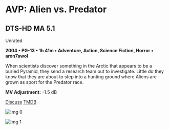 # AVP: Alien vs. Predator

## DTS-HD MA 5.1

Unrated

**2004 • PG-13 • 1h 41m • Adventure, Action, Science Fiction, Horror • aron7awol**

When scientists discover something in the Arctic that appears to be a buried Pyramid, they send a research team out to investigate. Little do they know that they are about to step into a hunting ground where Aliens are grown as sport for the Predator race.

**MV Adjustment:** -1.5 dB

[Discuss](https://www.avsforum.com/threads/bass-eq-for-filtered-movies.2995212/post-57520316)  [TMDB](395)

![img 0](https://i.imgur.com/CnC8uEA.jpg)

![img 1](https://i.imgur.com/zzCHXE5.jpg)

